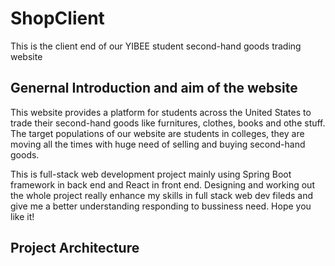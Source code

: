 # ShopClient
This is the client end of our YIBEE student second-hand goods trading website

## Genernal Introduction and aim of the website
This website provides a platform for students across the United States to trade their second-hand goods like furnitures, clothes, books and othe stuff. The target populations of our website are students in colleges, they are moving all the times with huge need of selling and buying second-hand goods.

This is full-stack web development project mainly using Spring Boot framework in back end and React in front end. Designing and working out the whole project really enhance my skills in full stack web dev fileds and give me a better understanding responding to bussiness need. Hope you like it!

## Project Architecture
